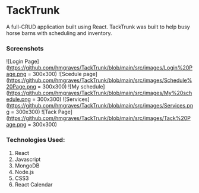 # TackTrunk

A full-CRUD application built using React. TackTrunk was built to help busy horse barns with scheduling and inventory. 

### Screenshots
![Login Page](https://github.com/hmgraves/TackTrunk/blob/main/src/images/Login%20Page.png = 300x300)
![Scedule page](https://github.com/hmgraves/TackTrunk/blob/main/src/images/Schedule%20Page.png = 300x300)
![My schedule](https://github.com/hmgraves/TackTrunk/blob/main/src/images/My%20schedule.png = 300x300)
![Services](https://github.com/hmgraves/TackTrunk/blob/main/src/images/Services.png = 300x300)
![Tack Page](https://github.com/hmgraves/TackTrunk/blob/main/src/images/Tack%20Page.png = 300x300)


### Technologies Used: 
1. React
2. Javascript
3. MongoDB
4. Node.js
5. CSS3
6. React Calendar